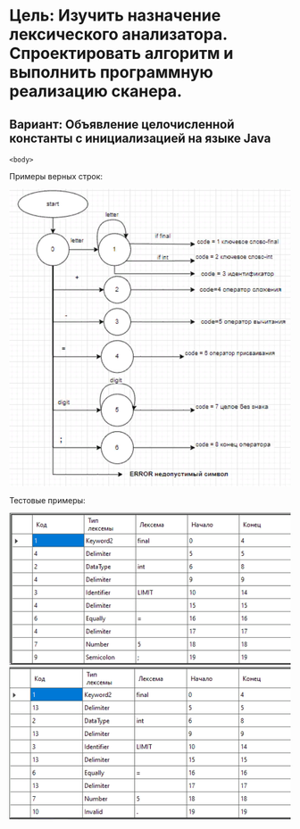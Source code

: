 <html>

<head>
    <h1>Цель: Изучить назначение лексического анализатора. Спроектировать алгоритм и выполнить программную реализацию сканера.</h1>
    <h2>Вариант: Объявление целочисленной константы с инициализацией на языке Java</h2>
    </head>

    <body>
<p>Примеры верных строк:</p>
<p></p>
<p></p>
<p></p>
<img src = "схема.png" style="width: 700px">
<p>Тестовые примеры:</p>
<p></p>
<p></p>
<p></p>
<img src = "test.jpg" style="width: 700px">
<img src = "12.png" style="width: 700px">
    </body>

</html>